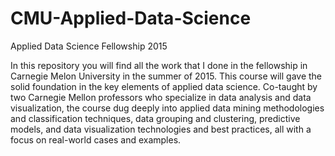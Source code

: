 # CMU-Applied-Data-Science

 Applied Data Science Fellowship 2015

In this repository you will find all the work that I done in the fellowship in Carnegie Melon University in the summer of 2015. This course will gave the solid foundation in the key elements of applied data science.
Co-taught by two Carnegie Mellon professors who specialize in data analysis and data visualization, the course dug deeply into applied data mining methodologies and classification techniques, data grouping and clustering, 
predictive models, and data visualization technologies and best practices, all with a focus on real-world cases and examples.


